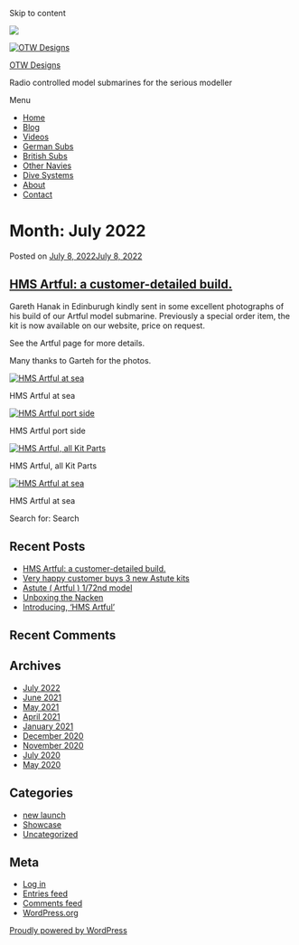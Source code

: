 Skip to content

![](/downloaded/images/cropped-home-back.jpg)

[![OTW Designs](/downloaded/images/cropped-fish-1.png)](/)

[OTW Designs](/)

Radio controlled model submarines for the serious modeller

Menu

  * [Home](/)
  * [Blog](/blog/)
  * [Videos](/videos/)
  * [German Subs](/#GermanSubs)
  * [British Subs](/#BritishSubs)
  * [Other Navies](/#OtherNavies)
  * [Dive Systems](/#DiveSystems)
  * [About](/about-2/)
  * [Contact](/contact-us/)

# Month: July 2022

Posted on [July 8, 2022July 8, 2022](/uncategorized/hms-artful-a-customer-detailed-build/)

## [HMS Artful: a customer-detailed build.](/uncategorized/hms-artful-a-customer-detailed-build/)

Gareth Hanak in Edinburugh kindly sent in some excellent photographs of his
build of our Artful model submarine. Previously a special order item, the kit
is now available on our website, price on request.

See the Artful page for more details.

Many thanks to Garteh for the photos.

[![HMS Artful at sea](/downloaded/images/Artful_Beauty-shot-scaled.jpg)](/wp-content/uploads/2022/07/Artful_Beauty-shot-scaled.jpg)

HMS Artful at sea

[![HMS Artful port side](/downloaded/images/Artful_Backyard-Beauty-scaled.jpg)](/wp-content/uploads/2022/07/Artful_Backyard-Beauty-scaled.jpg)

HMS Artful port side

[![HMS Artful, all Kit Parts](/downloaded/images/Artful_All-Kit-Parts-backyard.jpg)](/wp-content/uploads/2022/07/Artful_All-Kit-Parts-backyard.jpg)

HMS Artful, all Kit Parts

[![HMS Artful at sea](/downloaded/images/Artful_At-Sea.jpg)](/wp-content/uploads/2022/07/Artful_At-Sea.jpg)

HMS Artful at sea

Search for: Search

## Recent Posts

  * [HMS Artful: a customer-detailed build.](/uncategorized/hms-artful-a-customer-detailed-build/)
  * [Very happy customer buys 3 new Astute kits](/uncategorized/very-happy-customer-buys-3-new-astute-kits/)
  * [Astute ( Artful ) 1/72nd model](/uncategorized/astute-artful-1-72nd-model/)
  * [Unboxing the Nacken](/uncategorized/unboxing-the-nacken/)
  * [Introducing, ‘HMS Artful’](/new-launch/introducing-hms-artful/)

## Recent Comments

## Archives

  * [July 2022](/2022/07/)
  * [June 2021](/2021/06/)
  * [May 2021](/2021/05/)
  * [April 2021](/2021/04/)
  * [January 2021](/2021/01/)
  * [December 2020](/2020/12/)
  * [November 2020](/2020/11/)
  * [July 2020](/2020/07/)
  * [May 2020](/2020/05/)

## Categories

  * [new launch](/category/new-launch/)
  * [Showcase](/category/showcase/)
  * [Uncategorized](/category/uncategorized/)

## Meta

  * [Log in](/wp-login.php)
  * [Entries feed](/feed/)
  * [Comments feed](/comments/feed/)
  * [WordPress.org](https://en-gb.wordpress.org/)

[ Proudly powered by WordPress ](https://en-gb.wordpress.org/)

